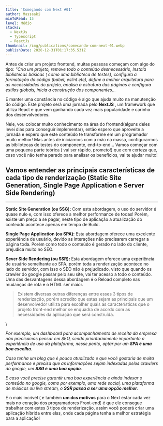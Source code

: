 ```yaml
---
title: 'Começando com Next #01'
author: Massaaki
minToRead: 15
level: Médio
stacks:
  - NextJs
  - Typescript
  - ReactJs
thumbnail: /img/publications/comecando-com-next-01.webp
publishDate: 2020-12-31T01:17:35.531Z
---
```

Antes de criar um projeto frontend, muitas pessoas começam com algo do tipo: 
_"Cria um projeto, remove todo o conteúdo desnecessário, Instala bibliotecas básicas ( como uma biblioteca de testes), configura a formatação do código (babel, eslint etc), define a melhor arquitetura para as necessidades do projeto, analisa a estrutura das páginas e configura estilos globais, inicia a construção dos componentes..._

E manter uma constância no código é algo que ajuda muito na manutenção do código. Este projeto será uma jornada pelo **NextJS** , um framework que utiliza React e que vem ganhando cada vez mais popularidade e carinho dos desenvolvedores. 

Nele, vou colocar muito conhecimento na área do frontend(alguns deles levei dias para conseguir implementar), então espero que aproveite a jornada e espero que este conteúdo te transforme em um programador muito melhor! Mas antes de iniciarmos com a mão na massa, configurarmos as bibliotecas de testes do componente, end-to-end... Vamos começar com uma pequena parte teórica ( vai ser rápido, prometo!) que com certeza que, caso você não tenha parado para analisar os benefícios, vai te ajudar muito!  

  

## Vamos entender as principais características de cada tipo de renderização (Static Site Generation, Single Page Application e Server Side Rendering)

  ****

**Static Site Generation (ou SSG):** Com esta abordagem, o uso do servidor é quase nulo e, com isso oferece a melhor performance de todas! Porém, existe um preço a se pagar, neste tipo de aplicação a atualização do conteúdo acontece apenas em tempo de Build.  

  

**Single Page Application (ou SPA):** Esta abordagem oferece uma excelente experiência de usuário, devido as interações não precisarem carregar a página toda. Porém como todo o conteúdo é gerado no lado do cliente, prejudica muito no SEO.  

  

**Sever Side Rendering (ou SSR):** Esta abordagem oferece uma experiência de usuário semelhante ao SPA, porém toda a renderização acontece no lado do servidor, com isso o SEO não é prejudicado, visto que quando os crawler do google passar pelo seu site, vai ter acesso a todo o conteúdo. Uma das desvantagens dessa abordagem é o Reload completo nas mudanças de rota e o HTML ser maior.  

  

> Existem diversas outras diferenças entre esses 3 tipos de renderização, porém acredito que estas sejam as principais que um desenvolvedor utiliza para escolher quais as características que o projeto front-end  melhor se enquadra de acordo com as necessidades da aplicação que será construída.  

\    

_Por exemplo, um dashboard para acompanhamento de receita da empresa não precisamos pensar em SEO, sendo prioritariamente importante a experiência de uso da plataforma, nesse ponto, optar por um **SPA é uma boa escolha**._  

  

_Caso tenha um blog que é pouco atualizado e que você gostaria de muita performance e precisa que as informações sejam indexadas pelos crawlers do google, um_ _**SSG é uma boa opção**._  

  

_E caso você precise garantir uma boa experiência e ainda indexar o conteúdo no google, como por exemplo, uma rede social, uma plataforma de músicas ou live stream, o **SSR passa a ser uma opção melhor**._  

  

E o mais incrível ( e também **um dos motivos** para o Next estar cada vez mais no coração dos programadores Front-end) é que ele consegue trabalhar com estes 3 tipos de renderização, assim você poderá criar uma aplicação híbrida entre elas, onde cada página tenha a melhor estratégia para a aplicação!
